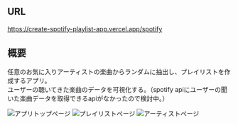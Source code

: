 ## URL
https://create-spotify-playlist-app.vercel.app/spotify

## 概要
任意のお気に入りアーティストの楽曲からランダムに抽出し、プレイリストを作成するアプリ。  
ユーザーの聴いてきた楽曲のデータを可視化する。（spotify apiにユーザーの聞いた楽曲データを取得できるapiがなかったので検討中。）

![アプリトップページ](https://github.com/user-attachments/assets/6f3f2b28-f8e4-48fd-bb89-522a586df578)
![プレイリストページ](https://github.com/user-attachments/assets/caee9930-6c2e-48ed-a443-40656b09110b)
![アーティストページ](https://github.com/user-attachments/assets/9e789842-5064-46ed-86fb-558384701b5c)

